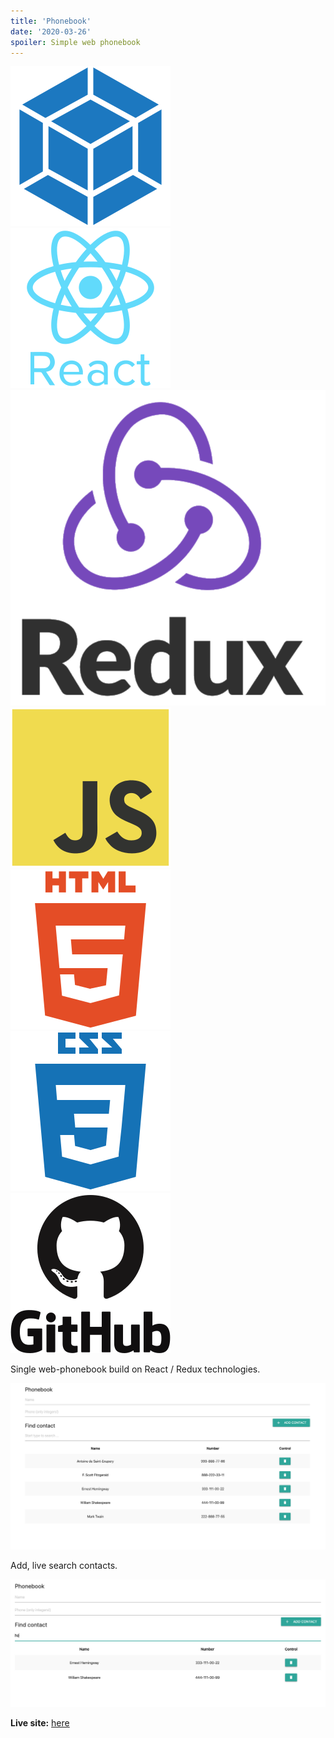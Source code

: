 ```yaml
---
title: 'Phonebook'
date: '2020-03-26'
spoiler: Simple web phonebook
---
```


![Webpack](./webpack-plain.svg)
![React](./react-original-wordmark.svg)
![Redux](./redux.svg)
![JavaScript](./javascript-original.svg)
![HTML5](./html5-plain-wordmark.svg)
![CSS3](./css3-plain-wordmark.svg)
![GitHub](./github-original-wordmark.svg)
![]()

Single web-phonebook build on React / Redux technologies.

![Wallpapers](./phonebook_1.png)

Add, live search contacts. 

![Wallpapers](./phonebook_2.png)

**Live site:** [here](https://mort-gh.github.io/react-redux-phonebook/)
